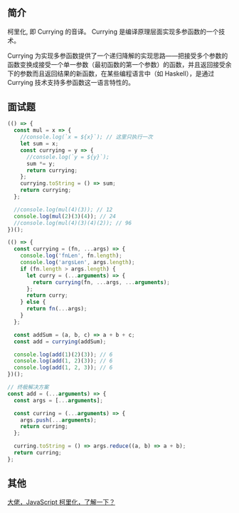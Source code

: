 #

## 简介

柯里化, 即 Currying 的音译。 Currying 是编译原理层面实现多参函数的一个技术。

Currying 为实现多参函数提供了一个递归降解的实现思路——把接受多个参数的函数变换成接受一个单一参数（最初函数的第一个参数）的函数，并且返回接受余下的参数而且返回结果的新函数，在某些编程语言中（如 Haskell），是通过 Currying 技术支持多参函数这一语言特性的。

## 面试题

```js
(() => {
  const mul = x => {
    //console.log(`x = ${x}`); // 这里只执行一次
    let sum = x;
    const currying = y => {
      //console.log(`y = ${y}`);
      sum *= y;
      return currying;
    };
    currying.toString = () => sum;
    return currying;
  };

  //console.log(mul(4)(3)); // 12
  console.log(mul(2)(3)(4)); // 24
  //console.log(mul(4)(3)(4)(2)); // 96
})();
```

```js
(() => {
  const currying = (fn, ...args) => {
    console.log('fnLen', fn.length);
    console.log('argsLen', args.length);
    if (fn.length > args.length) {
      let curry = (...arguments) => {
        return currying(fn, ...args, ...arguments);
      };
      return curry;
    } else {
      return fn(...args);
    }
  };

  const addSum = (a, b, c) => a + b + c;
  const add = currying(addSum);

  console.log(add(1)(2)(3)); // 6
  console.log(add(1, 2)(3)); // 6
  console.log(add(1, 2, 3)); // 6
})();
```

```js
// 终极解决方案
const add = (...arguments) => {
  const args = [...arguments];

  const curring = (...arguments) => {
    args.push(...arguments);
    return curring;
  };

  curring.toString = () => args.reduce((a, b) => a + b);
  return curring;
};
```

## 其他

[大佬，JavaScript 柯里化，了解一下？](https://juejin.im/post/6844903603266650125)
